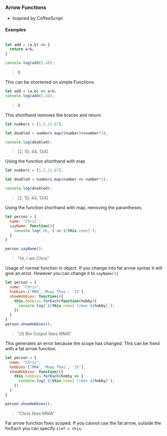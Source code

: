 ### Arrow Functions

* Inspired by CoffeeScript



#### Examples

```javascript

let add = (a,b) => {
  return a+b;
}

console.log(add(5,4));


```

> 9

This can be shortened on simple Functions

```javascript
let add = (a,b) => a+b;
console.log(add(5,4));
```

> 9

This shorthand removes the braces and return

```javascript
let numbers = [1,5,22,67];

let doubled = numbers.map((number)=>number*2);

console.log(doubled);
```

> [2, 10, 44, 134]

Using the function shorthand with map

```javascript
let numbers = [1,5,22,67];

let doubled = numbers.map(number => number*2);

console.log(doubled);
```

> [2, 10, 44, 134]

Using the function shorthand with map, removing the parantheses



```javascript
let person = {
  name: "Chris",
  sayName: function(){
    console.log(`Hi, I am ${this.name}`);
  }
}

person.sayName();
```
> "Hi, I am Chris"

Usage of normal function in object. If you change into fat arrow syntax it will give an error. However you can change it to `sayName(){`


```javascript
let person = {
  name: "Chris",
  hobbies:['MMA','Muay Thai', 'JS'],
  showHobbies: function(){
    this.hobbies.forEach(function(hobby){
      console.log(`${this.name} likes ${hobby}`);
    })
  }
}
person.showHobbies();
```
> "JS Bin Output  likes MMA"

This generates an error because the scope has changed. This can be fixed with a fat arrow function

```javascript
let person = {
  name: "Chris",
  hobbies:['MMA','Muay Thai', 'JS'],
  showHobbies: function(){
    this.hobbies.forEach(hobby => {
      console.log(`${this.name} likes ${hobby}`);
    })
  }
}

person.showHobbies();

```
> "Chris likes MMA"

Fat arrow function fixes scoped. If you cannot use the fat arrow, outside the forEach you can specify `slef = this`;
